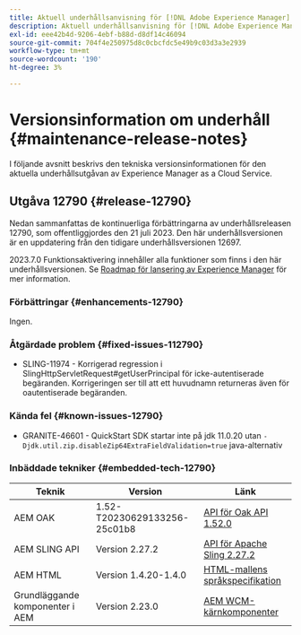 ```yaml
---
title: Aktuell underhållsanvisning för [!DNL Adobe Experience Manager] as a Cloud Service.
description: Aktuell underhållsanvisning för [!DNL Adobe Experience Manager] as a Cloud Service.
exl-id: eee42b4d-9206-4ebf-b88d-d8df14c46094
source-git-commit: 704f4e250975d8c0cbcfdc5e49b9c03d3a3e2939
workflow-type: tm+mt
source-wordcount: '190'
ht-degree: 3%

---
```


# Versionsinformation om underhåll {#maintenance-release-notes}

I följande avsnitt beskrivs den tekniska versionsinformationen för den aktuella underhållsutgåvan av Experience Manager as a Cloud Service.

## Utgåva 12790 {#release-12790}

Nedan sammanfattas de kontinuerliga förbättringarna av underhållsreleasen 12790, som offentliggjordes den 21 juli 2023. Den här underhållsversionen är en uppdatering från den tidigare underhållsversionen 12697.

2023.7.0 Funktionsaktivering innehåller alla funktioner som finns i den här underhållsversionen. Se [Roadmap för lansering av Experience Manager](https://experienceleague.adobe.com/docs/experience-manager-release-information/aem-release-updates/update-releases-roadmap.html) för mer information.

### Förbättringar {#enhancements-12790}

Ingen.

### Åtgärdade problem {#fixed-issues-112790}

- SLING-11974 - Korrigerad regression i SlingHttpServletRequest#getUserPrincipal för icke-autentiserade begäranden. Korrigeringen ser till att ett huvudnamn returneras även för oautentiserade begäranden.

### Kända fel {#known-issues-12790}

- GRANITE-46601 - QuickStart SDK startar inte på jdk 11.0.20 utan `-Djdk.util.zip.disableZip64ExtraFieldValidation=true` java-alternativ

### Inbäddade tekniker {#embedded-tech-12790}

| Teknik | Version | Länk |
|---|---|---|
| AEM OAK | 1.52-T20230629133256-25c01b8 | [API för Oak API 1.52.0](https://www.javadoc.io/doc/org.apache.jackrabbit/oak-api/1.52.0/index.html) |
| AEM SLING API | Version 2.27.2 | [API för Apache Sling 2.27.2](https://www.javadoc.io/doc/org.apache.sling/org.apache.sling.api/latest/index.html) |
| AEM HTML | Version 1.4.20-1.4.0 | [HTML-mallens språkspecifikation](https://github.com/adobe/htl-spec) |
| Grundläggande komponenter i AEM | Version 2.23.0 | [AEM WCM-kärnkomponenter](https://github.com/adobe/aem-core-wcm-components) |
